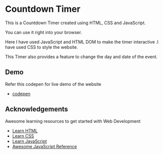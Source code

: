 # Countdown Timer

This is a Countdown Timer created using HTML, CSS and JavaScript.

You can use it right into your browser.

Here I have used JavaScript and HTML DOM to make the timer interactive .I have used CSS to style the website.

This Timer also provides a feature to change the day and date of the event.

## Demo

Refer this codepen for live demo of the website

- [codepen](https://codepen.io/kaustbh100/pen/YzLRZjw)

## Acknowledgements

Awesome learning resources to get started with Web Development

- [Learn HTML](https://developer.mozilla.org/en-US/docs/Web/HTML)
- [Learn CSS](https://developer.mozilla.org/en-US/docs/Web/CSS)
- [Learn JavaScript](https://developer.mozilla.org/en-US/docs/Web/JavaScript)
- [Awesome JavaScript Reference](https://javascript.info/)
